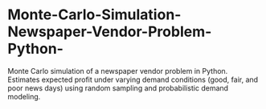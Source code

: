 # Monte-Carlo-Simulation-Newspaper-Vendor-Problem-Python-
Monte Carlo simulation of a newspaper vendor problem in Python. Estimates expected profit under varying demand conditions (good, fair, and poor news days) using random sampling and probabilistic demand modeling.
